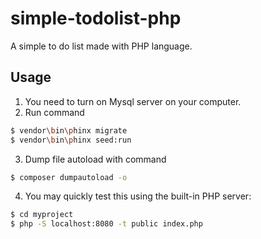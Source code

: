 # simple-todolist-php
A simple to do list made with PHP language.

## Usage

1. You need to turn on Mysql server on your computer.
2. Run command

```bash
$ vendor\bin\phinx migrate
$ vendor\bin\phinx seed:run
```

3. Dump file autoload with command

```bash
$ composer dumpautoload -o
```

4. You may quickly test this using the built-in PHP server:

```bash
$ cd myproject
$ php -S localhost:8080 -t public index.php
```